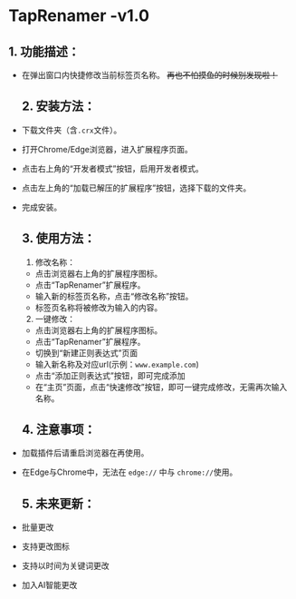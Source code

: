 # TapRenamer -v1.0

## 1. 功能描述：

- 在弹出窗口内快捷修改当前标签页名称。
  ~~再也不怕摸鱼的时候别发现啦！~~
  
  ## 2. 安装方法：
- 下载文件夹（含` .crx `文件）。
- 打开Chrome/Edge浏览器，进入扩展程序页面。
- 点击右上角的“开发者模式”按钮，启用开发者模式。
- 点击左上角的“加载已解压的扩展程序”按钮，选择下载的文件夹。
- 完成安装。
  
  ## 3. 使用方法：
  1. 修改名称：
    - 点击浏览器右上角的扩展程序图标。
    - 点击“TapRenamer”扩展程序。
    - 输入新的标签页名称，点击“修改名称”按钮。
    - 标签页名称将被修改为输入的内容。
  2. 一键修改：
    - 点击浏览器右上角的扩展程序图标。
    - 点击“TapRenamer”扩展程序。
    - 切换到“新建正则表达式”页面
    - 输入新名称及对应url(示例：`www.example.com`)
    - 点击“添加正则表达式”按钮，即可完成添加
    - 在“主页”页面，点击“快速修改”按钮，即可一键完成修改，无需再次输入名称。
  
  ## 4. 注意事项：
- 加载插件后请重启浏览器在再使用。
- 在Edge与Chrome中，无法在 ` edge:// ` 中与 ` chrome:// `使用。
  
  ## 5. 未来更新：
- 批量更改
- 支持更改图标
- 支持以时间为关键词更改
- 加入AI智能更改

